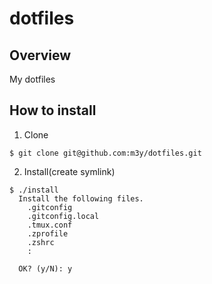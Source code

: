 dotfiles
========

Overview
--------
My dotfiles

How to install
--------------

1. Clone
```
$ git clone git@github.com:m3y/dotfiles.git
```

2. Install(create symlink)
```
$ ./install
  Install the following files.
    .gitconfig
    .gitconfig.local
    .tmux.conf
    .zprofile
    .zshrc
    :

  OK? (y/N): y
```
